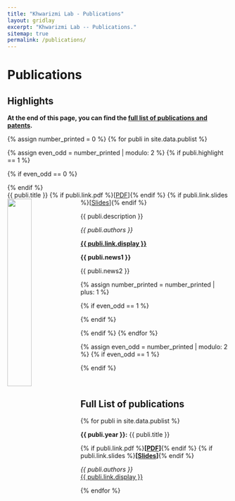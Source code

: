 ```yaml
---
title: "Khwarizmi Lab - Publications"
layout: gridlay
excerpt: "Khwarizmi Lab -- Publications."
sitemap: true
permalink: /publications/
---
```



# Publications

## Highlights

**At the end of this page, you can find the [full list of publications and patents](#full-list-of-publications).**

{% assign number_printed = 0 %}
{% for publi in site.data.publist %}

{% assign even_odd = number_printed | modulo: 2 %}
{% if publi.highlight == 1 %}

{% if even_odd == 0 %}
<div class="row">
{% endif %}

<div class="col-sm-6 clearfix">
 <div class="well">
  <pubtit>{{ publi.title }}
  {% if publi.link.pdf %}[<a href="{{ site.url }}{{ site.baseurl }}/docs/{{ publi.link.pdf }}" target="_blank">PDF</a>]{% endif %}
  {% if publi.link.slides %}[<a href="{{ site.url }}{{ site.baseurl }}/docs/{{ publi.link.slides }}" target="_blank">Slides</a>]{% endif %}
  </pubtit>
  <img src="{{ site.url }}{{ site.baseurl }}/images/pubpic/{{ publi.image }}" class="img-responsive" width="33%" style="float: left" />
  <p>{{ publi.description }}</p>
  <p><em>{{ publi.authors }}</em></p>
  <p><strong><a href="{{ publi.link.url }}" target="_blank">{{ publi.link.display }}</a></strong></p>
  <p class="text-danger"><strong> {{ publi.news1 }}</strong></p>
  <p> {{ publi.news2 }}</p>
 </div>
</div>

{% assign number_printed = number_printed | plus: 1 %}

{% if even_odd == 1 %}
</div>
{% endif %}

{% endif %}
{% endfor %}

{% assign even_odd = number_printed | modulo: 2 %}
{% if even_odd == 1 %}
</div>
{% endif %}

<p> &nbsp; </p>


<!-- ## Patents  -->

## Full List of publications

{% for publi in site.data.publist %}

  <b>{{ publi.year }}:</b> {{ publi.title }}
  <!-- Check if file links exist -->
  {% if publi.link.pdf %}<b>[<a href="{{ site.url }}{{ site.baseurl }}/docs/{{ publi.link.pdf }}" target="_blank">PDF</a>]</b>{% endif %}
  {% if publi.link.slides %}<b>[<a href="{{ site.url }}{{ site.baseurl }}/docs/{{ publi.link.slides }}" target="_blank">Slides</a>]</b>{% endif %}

  <em>{{ publi.authors }} </em><br /><a href="{{ publi.link.url }}">{{ publi.link.display }}</a>

{% endfor %}
